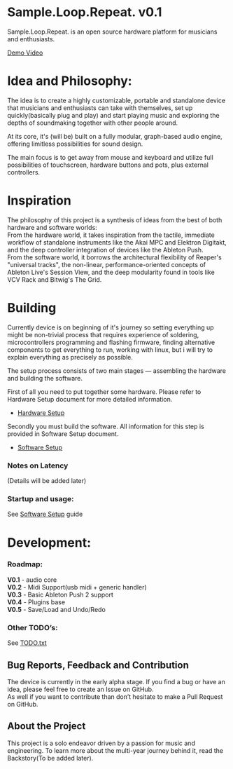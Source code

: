 # Sample.Loop.Repeat. v0.1  

Sample.Loop.Repeat. is an open source hardware platform for musicians and enthusiasts.  

[Demo Video](https://youtu.be/50lJfQL0hTo)

# Idea and Philosophy:  
The idea is to create a highly customizable, portable and standalone device that musicians and enthusiasts can take with themselves, set up quickly(basically plug and play) and start playing music and exploring the depths of soundmaking together with other people around.  

At its core, it's (will be) built on a fully modular, graph-based audio engine, offering limitless possibilities for sound design.  

The main focus is to get away from mouse and keyboard and utilize full possibilities of touchscreen, hardware buttons and pots, plus external controllers.  

# Inspiration  
The philosophy of this project is a synthesis of ideas from the best of both hardware and software worlds:  
From the hardware world, it takes inspiration from the tactile, immediate workflow of standalone instruments like the Akai MPC and Elektron Digitakt, and the deep controller integration of devices like the Ableton Push.  
From the software world, it borrows the architectural flexibility of Reaper's "universal tracks", the non-linear, performance-oriented concepts of Ableton Live's Session View, and the deep modularity found in tools like VCV Rack and Bitwig's The Grid.  

# Building  
Currently device is on beginning of it's journey so setting everything up might be non-trivial process that requires experience of soldering, microcontrollers programming and flashing firmware, finding alternative components to get everything to run, working with linux, but i will try to explain everything as precisely as possible.  

The setup process consists of two main stages — assembling the hardware and building the software.  

First of all you need to put together some hardware. Please refer to Hardware Setup document for more detailed information.  

- [Hardware Setup](docs/Hardware_setup.md)

Secondly you must build the software. All information for this step is provided in Software Setup document.  

- [Software Setup](docs/Software_setup.md)

### Notes on Latency  
(Details will be added later)  

### Startup and usage:  
See [Software Setup](docs/Software_setup.md) guide  

# Development:  

### Roadmap:  
**V0.1** - audio core  
**V0.2** - Midi Support(usb midi + generic handler)  
**V0.3** - Basic Ableton Push 2 support  
**V0.4** - Plugins base  
**V0.5** - Save/Load and Undo/Redo  

### Other TODO’s:  
See [TODO.txt](docs/TODO.txt)  

## Bug Reports, Feedback and Contribution  
The device is currently in the early alpha stage. If you find a bug or have an idea, please feel free to create an Issue on GitHub.  
As well if you want to contribute than don’t hesitate to make a Pull Request on GitHub.

## About the Project  
This project is a solo endeavor driven by a passion for music and engineering. To learn more about the multi-year journey behind it, read the Backstory(To be added later).  




